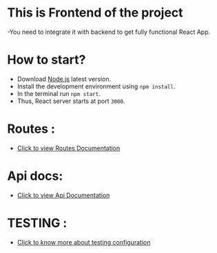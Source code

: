# This is Frontend of the project

-You need to integrate it with backend to get fully functional React App.

# How to start?

- Download [Node.js](https://nodejs.org/en/) latest version.
- Install the development environment using `npm install`.
- In the terminal run `npm start`.
- Thus, React server starts at port `3000`.

# Routes :

- [Click to view Routes Documentation](./routes.md)
  
# Api docs:

- [Click to view Api Documentation](./apicalls.md)

# TESTING :

- [Click to know more about testing configuration](./testing.md)
